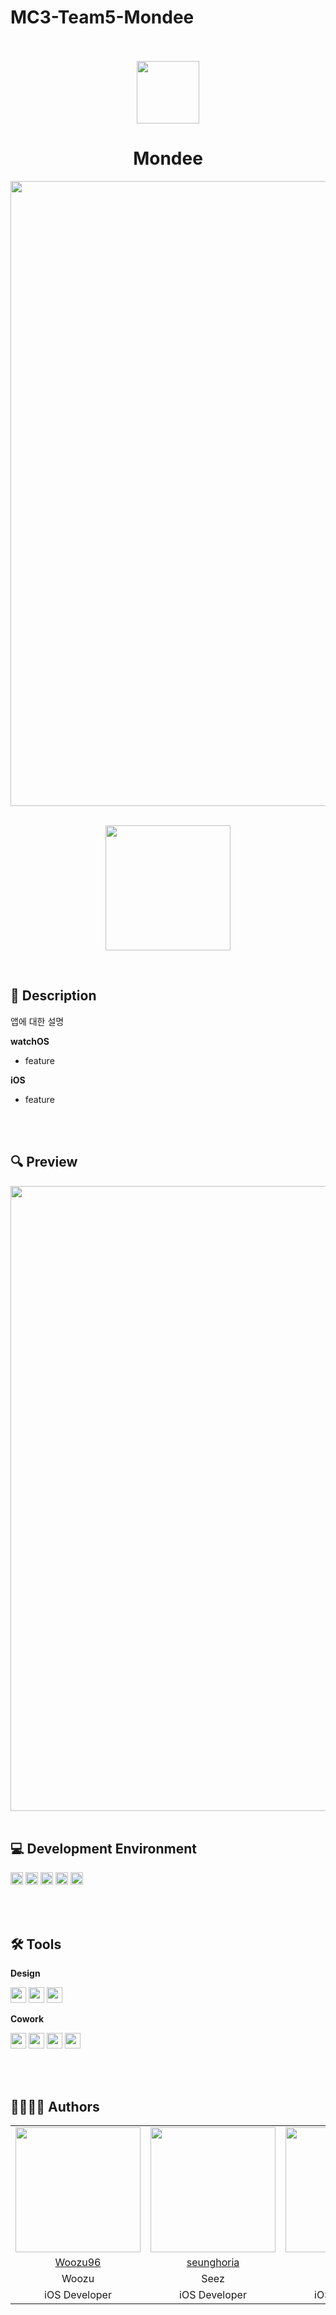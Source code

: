 # MC3-Team5-Mondee


<br>

<br>

<div align="center">
<img width = "100" src="https://github-production-user-asset-6210df.s3.amazonaws.com/120548537/258163699-88d62ea2-49e4-40f8-974c-544ff171e435.png">

# Mondee
</div>

<div align="center">
<img width = "1000" src="https://github.com/DeveloperAcademy-POSTECH/MC3-Team5-Mondee/assets/120548537/6304901d-f78d-4ff7-920c-e27a8ae7a9b1">

<br>

<br>

[<img width = "200" src="https://github-production-user-asset-6210df.s3.amazonaws.com/120548537/251533420-0eb9b31b-8203-48b7-8dcd-3725a8c9da49.png">](https://testflight.apple.com/join/ZXEDYYZ9)
  
</div>

<br>

## 📑 Description
  
앱에 대한 설명
  
**watchOS**  
- feature

**iOS**
- feature

<br>

<br>
  
## 🔍 Preview
<img width = "1000" src="https://github.com/hyunjuntyler/readme-templates/assets/120548537/764b9b1a-6d17-4b65-afae-0d31a320e4b3">
<br>

<br>

## 💻 Development Environment

<img height="20" src="https://img.shields.io/badge/iOS-16.1+-lightgray"> <img height="20" src="https://img.shields.io/badge/watchOS-9.4+-lightgray"> <img height="20" src="https://img.shields.io/badge/Xcode-14.3.1-skyblue">  <img height="20" src="https://img.shields.io/badge/Swift-5.7.1-orange"> <img height="20" src="https://img.shields.io/badge/Platform-iOS | watchOS-lightgreen"> 

<br>

<br>
  
## 🛠️ Tools
**Design**  
  
<img height="25" src="https://img.shields.io/badge/Sketch-F7B500?style=flat-square&logo=Sketch&logoColor=white"/>  <img height="25" src="https://img.shields.io/badge/Figma-F24E1E?style=flat-square&logo=Figma&logoColor=white"/>
<img height="25" src="https://img.shields.io/badge/Blender-F5792A?style=flat-square&logo=Blender&logoColor=white"/>

**Cowork**  

<img height="25" src="https://img.shields.io/badge/GitHub-181717?style=flat-square&logo=GitHub&logoColor=white"/>  <img height="25" src="https://img.shields.io/badge/Notion-FFFFFF?style=flat-square&logo=Notion&logoColor=black"/>  <img height="25" src="https://img.shields.io/badge/Miro-F2CA02?style=flat-square&logo=Miro&logoColor=black"/>
<img height="25" src="https://img.shields.io/badge/Figma-F24E1E?style=flat-square&logo=Figma&logoColor=white"/>  

<br>

<br>

## 👩‍💻🧑‍💻 Authors

<table>
  <tr align=center>
    <td><img width = "200" src="https://github-production-user-asset-6210df.s3.amazonaws.com/120548537/258167698-c647be1c-fa58-41bf-a8e8-8bc503b5ace7.png"></td>
    <td><img width = "200" src="https://github.com/DeveloperAcademy-POSTECH/MC3-Team5-Mondee/assets/120548537/452a6195-a86f-4fce-97e5-d36a59575509"></td>
    <td><img width = "200" src="https://github.com/DeveloperAcademy-POSTECH/MC3-Team5-Mondee/assets/120548537/2e321ffc-ee1c-44dc-b7f9-306e87c38353"></td>
    <td><img width = "200" src="https://github.com/DeveloperAcademy-POSTECH/MC3-Team5-Mondee/assets/120548537/f5332788-daf0-4357-81f6-f5e94a0b16f9"></td>
    <td><img width = "200" src="https://github.com/DeveloperAcademy-POSTECH/MC3-Team5-Mondee/assets/120548537/f3290ce0-d966-405d-ace4-ad4a96696a5d"></td>
    <td><img width = "200" src="https://github.com/DeveloperAcademy-POSTECH/MC3-Team5-Mondee/assets/120548537/5f2ad633-1a0e-4fb4-8606-369c714abfb0"></td>
  <tr align=center>
    <td><A href="https://github.com/Woozu96">Woozu96</A></td>
    <td><A href="https://github.com/seunghoria">seunghoria</A></td>
    <td><A href="https://github.com/snnzzoo">snnzzoo</A></td>
    <td><A href="https://github.com/bulmang">bulmang</A></td>
    <td><A href="https://github.com/hyunjuntyler">hyunjuntyler</A></td>
    <td><A href="https://github.com/shine-jung">shine-jung</A></td>
  </tr>
    <tr align=center>
    <td>Woozu</td>
    <td>Seez</td>
    <td>Sun</td>
    <td>Bulmang</td>
    <td>Tyler</td>
    <td>Peter</td>
  </tr>
  <tr align=center>
    <td>iOS Developer</td>
    <td>iOS Developer</td>
    <td>iOS Developer</td>
    <td>iOS Developer</td>
    <td>iOS Developer</td>
    <td>iOS Developer</td>
  </tr>
</table>
